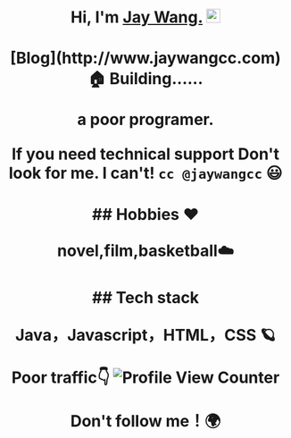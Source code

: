 
<div align="center">
  
<h1>Hi, I'm <a href="http://www.jaywangcc.com">Jay Wang.</a> <img src="https://media.giphy.com/media/hvRJCLFzcasrR4ia7z/giphy.gif" width="25px"> </h1>
<h1>
[Blog](http://www.jaywangcc.com)🏠  Building......
  
a poor programer.
  
If you need technical support **Don't look for me. I can't!**  `cc @jaywangcc` 😃
<h1/>
  
<h1>
## Hobbies ❤️ 
  
**novel,film,basketball**☁️ 
<h1/>
  
<h1>  
## Tech stack
  
**Java，Javascript，HTML，CSS** 🪐 
  
Poor traffic👇 ![Profile View Counter](https://komarev.com/ghpvc/?username=jaywangcc)
  
Don't follow me！🌍 
<h1/>
  
</div>

